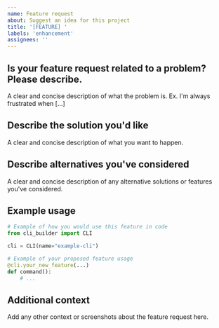 ```yaml
---
name: Feature request
about: Suggest an idea for this project
title: '[FEATURE] '
labels: 'enhancement'
assignees: ''
---
```


## Is your feature request related to a problem? Please describe.
A clear and concise description of what the problem is. Ex. I'm always frustrated when [...]

## Describe the solution you'd like
A clear and concise description of what you want to happen.

## Describe alternatives you've considered
A clear and concise description of any alternative solutions or features you've considered.

## Example usage
```python
# Example of how you would use this feature in code
from cli_builder import CLI

cli = CLI(name="example-cli")

# Example of your proposed feature usage
@cli.your_new_feature(...)
def command():
    # ...
```

## Additional context
Add any other context or screenshots about the feature request here. 